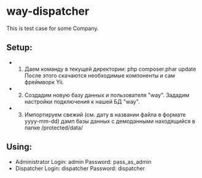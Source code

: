# way-dispatcher
This is test case for some Company.

## Setup:
- 1. Даем команду в текущей директории: 
     php composer.phar update
     После этого скачаются необходимые компоненты и сам фреймворк Yii.
- 2. Создадим новую базу данных и пользователя "way". Зададим настройки 
     подключения к нашей БД "way".
- 3. Импортируем свежий (см. дату в названии файла в формате yyyy-mm-dd)
     дамп базы данных с демоданными находящийся в папке /protected/data/
## Using:

- Administrator 
    Login: admin 
    Password: pass_as_admin
- Dispatcher
    Login: dispatcher
    Password: dispatcher
